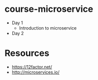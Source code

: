 # course-microservice

* Day 1
  * Introduction to microservice
* Day 2


# Resources
* https://12factor.net/
* http://microservices.io/
